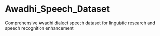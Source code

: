 # Awadhi_Speech_Dataset
Comprehensive Awadhi dialect speech dataset for linguistic research and speech recognition enhancement
